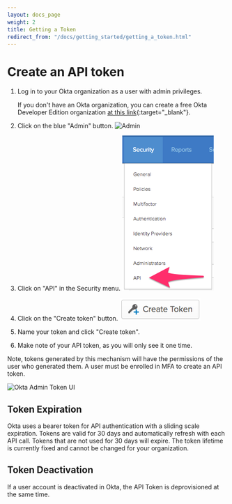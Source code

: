 ```yaml
---
layout: docs_page
weight: 2
title: Getting a Token
redirect_from: "/docs/getting_started/getting_a_token.html"
---
```


# Create an API token

1.  Log in to your Okta organization as a user with admin
    privileges.
	
	If you don't have an Okta organization, you can create a free Okta
    Developer Edition organization [at this link](https://www.okta.com/developer/signup/){:target="_blank"}.

2.  Click on the blue "Admin" button.
    ![Admin](/assets/img/okta-admin-ui-button-admin.png)

3.  Click on "API" in the Security menu.
	![API](/assets/img/okta-admin-api-link.png)

4.  Click on the "Create token" button.
	![Create Token](/assets/img/okta-create-api-token-button.png)

5.  Name your token and click "Create token".

6.  Make note of your API token, as you will only see it one time.

Note, tokens generated by this mechanism will have the permissions of the user who generated them. A user must be enrolled in MFA to create an API token.

![Okta Admin Token UI](/assets/img/okta-admin-ui-token.png "Okta Admin Token UI")

## Token Expiration

Okta uses a bearer token for API authentication with a sliding scale expiration. Tokens are valid for 30 days and automatically refresh with each API call.  Tokens that are not used for 30 days will expire. The token lifetime is currently fixed and cannot be changed for your organization.

## Token Deactivation

If a user account is deactivated in Okta, the API Token is deprovisioned at the same time.
